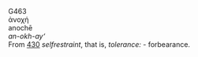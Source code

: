 <body>
  <p>G463<br>  ἀνοχή  <br> anochē  <br><i>an-okh-ay‘ </i><br>From <a href="g0430.htm">430</a>  <i>selfrestraint</i>, that is, <i>tolerance:</i> - forbearance.<br></p>
 </body>